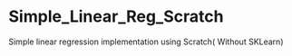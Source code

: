 # Simple_Linear_Reg_Scratch
Simple linear regression implementation using Scratch( Without SKLearn)
